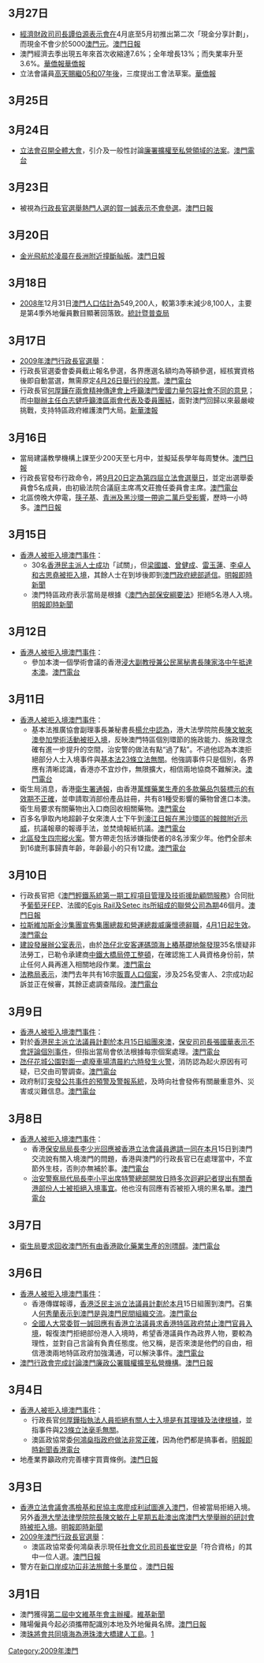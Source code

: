 ## 3月27日

  - [經濟財政司司長](../Page/經濟財政司.md "wikilink")[譚伯源表示會在](../Page/譚伯源.md "wikilink")4月底至5月初推出第二次「現金分享計劃」，而現金不會少於5000[澳門元](../Page/澳門元.md "wikilink")。[澳門日報](https://web.archive.org/web/20090330185902/http://www.macaodaily.com/html/2009-03/28/content_300539.htm)
  - 澳門經濟去季出現五年來首次收縮達7.6%；全年增長13%；而失業率升至3.6%。[華僑報](http://www.vakiodaily.com/index.php?tn=viewer&ncid=1&dt=&nid=143292)[華僑報](http://www.vakiodaily.com/index.php?tn=viewer&ncid=1&dt=&nid=143273)
  - 立法會議員[高天賜繼](../Page/高天賜.md "wikilink")[05和](../Page/2005年.md "wikilink")[07年後](../Page/2007年.md "wikilink")，三度提出工會法草案。[華僑報](http://www.vakiodaily.com/index.php?tn=viewer&ncid=1&dt=&nid=143263)

## 3月25日

## 3月24日

  - [立法會召開全體大會](../Page/立法會.md "wikilink")，引介及一般性討論[廉署擴權至私營領域的法案](../Page/廉署.md "wikilink")。[澳門電台](http://www.tdm.com.mo/c_radio/news/index.php?id=97332)

## 3月23日

  - 被視為[行政長官選舉熱門人選的](../Page/2009年澳門行政長官選舉.md "wikilink")[賀一誠表示不會參選](../Page/賀一誠.md "wikilink")。[澳門日報](https://web.archive.org/web/20090327071722/http://www.macaodaily.com/html/2009-03/24/content_299097.htm)

## 3月20日

  - [金光飛航於凌晨在](../Page/金光飛航.md "wikilink")[長洲附近撞斷舢舨](../Page/長洲.md "wikilink")。[澳門日報](https://web.archive.org/web/20090324051841/http://www.macaodaily.com/html/2009-03/21/content_297986.htm)

## 3月18日

  - [2008年](../Page/2008年.md "wikilink")12月31日[澳門人口估計為](../Page/澳門人口.md "wikilink")549,200人，較第3季末減少8,100人，主要是第4季外地僱員數目顯著回落致。[統計暨普查局](http://www.dsec.gov.mo/Statistic/Demographic/DemographicStatistics/DemographicStatistics2008Q4.aspx)

## 3月17日

  - [2009年澳門行政長官選舉](../Page/2009年澳門行政長官選舉.md "wikilink")：
  - 行政長官選委會委員截止報名參選，各界應選名額均為等額參選，經核實資格後即自動當選，無需原定[4月26日舉行的投票](../Page/4月26日.md "wikilink")。[澳門電台](http://www.tdm.com.mo/c_radio/news/index.php?id=97051)
  - 行政長官[何厚鏵在](../Page/何厚鏵.md "wikilink")[兩會精神傳達會上呼籲澳門愛國力量包容社會不同的意見](../Page/兩會.md "wikilink")；而[中聯辦主任白志健呼籲澳區兩會代表及委員團結](../Page/中聯辦.md "wikilink")，面對澳門回歸以來最嚴峻挑戰，支持特區政府維護澳門大局。[新華澳報](https://archive.is/20130502013904/http://www.waou.com.mo/detail.asp?id=33955)

## 3月16日

  - 當局建議教學機構上課至少200天至七月中，並擬延長學年每周雙休。[澳門日報](https://web.archive.org/web/20090320080814/http://www.macaodaily.com/html/2009-03/16/content_295980.htm)
  - 行政長官發布行政命令，將[9月20日定為](../Page/9月20日.md "wikilink")[第四屆立法會選舉日](../Page/2009年澳門立法會選舉.md "wikilink")，並定出選舉委員會5名成員，由初級法院合議庭主席馮文莊擔任委員會主席。[澳門電台](http://www.tdm.com.mo/c_radio/news/index.php?id=96987)
  - 北區傍晚大停電，[筷子基](../Page/筷子基.md "wikilink")、[青洲及](../Page/青洲_\(澳門\).md "wikilink")[黑沙環一帶逾二萬戶受影響](../Page/黑沙環.md "wikilink")，歷時一小時多。[澳門日報](https://web.archive.org/web/20090320080902/http://www.macaodaily.com/html/2009-03/17/content_296477.htm)

## 3月15日

  - [香港人被拒入境澳門事件](../Page/香港人被拒入境澳門事件.md "wikilink")：
      - 30名[香港民主派人士成功](../Page/香港民主派.md "wikilink")「試關」，但[梁國雄](../Page/梁國雄.md "wikilink")、[曾健成](../Page/曾健成.md "wikilink")、[雷玉蓮](../Page/雷玉蓮.md "wikilink")、[李卓人和](../Page/李卓人.md "wikilink")[古思堯被拒入境](../Page/古思堯.md "wikilink")，其餘人士在到埗後即到[澳門政府總部遞信](../Page/澳門特別行政區政府總部.md "wikilink")。[明報即時新聞](http://www.mpinews.com/htm/INews/20090315/gb71035i.htm)
      - 澳門特區政府表示當局是根據《[澳門內部保安綱要法](../Page/澳門內部保安綱要法.md "wikilink")》拒絕5名港人入境。[明報即時新聞](http://www.mpinews.com/htm/INews/20090315/gb71508c.htm)

## 3月12日

  - [香港人被拒入境澳門事件](../Page/香港人被拒入境澳門事件.md "wikilink")：
      - 參加本澳一個學術會議的香港[浸大副教授兼](../Page/浸大.md "wikilink")[公民黨秘書長](../Page/公民黨_\(香港\).md "wikilink")[陳家洛中午抵達本澳](../Page/陳家洛_\(香港\).md "wikilink")。[澳門電台](http://www.tdm.com.mo/c_radio/news/index.php?id=96832)

## 3月11日

  - [香港人被拒入境澳門事件](../Page/香港人被拒入境澳門事件.md "wikilink")：
      - 基本法推廣協會副理事長兼秘書長[楊允中認為](../Page/楊允中.md "wikilink")，港大法學院院長[陳文敏來澳參加學術活動被拒入境](../Page/陳文敏.md "wikilink")，反映澳門特區個別環節的施政能力、施政理念確有進一步提升的空間，治安警的做法有點“過了點”。不過他認為本澳拒絕部分人士入境事件與[基本法23條立法無關](../Page/維護國家安全法.md "wikilink")。他強調事件只是個別，各界應有清晰認識，香港亦不宜炒作，無限擴大，相信兩地協商不難解決。[澳門電台](http://www.tdm.com.mo/c_radio/news/index.php?id=96810)
  - 衛生局消息，香港[衛生署通報](../Page/衛生署.md "wikilink")，由香港[萬輝藥業生產的多款藥品包裝標示的有效期不正確](../Page/萬輝藥業.md "wikilink")，並申請取消部份產品註冊，共有81種受影響的藥物曾進口本澳。衛生局要求有關藥物出入口商回收相關藥物。[澳門電台](http://www.tdm.com.mo/c_radio/news/index.php?id=96805)
  - 百多名爭取內地超齡子女來澳人士下午到[濠江日報在](../Page/濠江日報.md "wikilink")[黑沙環區的報館附近示威](../Page/黑沙環.md "wikilink")，抗議報章的報導手法，並焚燒報紙抗議。[澳門電台](http://www.tdm.com.mo/c_radio/news/index.php?id=96803)
  - [北區發生四宗縱火案](../Page/北區_\(澳門\).md "wikilink")。警方帶走包括涉嫌指使者的8名涉案少年。他們全部未到16歲刑事歸責年齡，年齡最小的只有12歲。[澳門電台](http://www.tdm.com.mo/c_radio/news/index.php?id=96799)

## 3月10日

  - 行政長官把《[澳門輕鐵系統第一期工程項目管理及技術援助顧問服務](../Page/澳門輕鐵.md "wikilink")》合同批予[葡萄牙](../Page/葡萄牙.md "wikilink")[FEP](../Page/Fase—Estudos_e_Projectos_S._A..md "wikilink")、法國的[Egis
    Rail及](../Page/Egis_Rail.md "wikilink")[Setec
    its所組成的聯營公司為期](../Page/Setec_its.md "wikilink")46個月。[澳門日報](https://web.archive.org/web/20090313052143/http://www.macaodaily.com/html/2009-03/10/content_293619.htm)
  - [拉斯維加斯金沙集團宣佈集團總裁和營運總裁](../Page/拉斯維加斯金沙集團.md "wikilink")[威廉懷德辭職](../Page/威廉懷德.md "wikilink")，[4月1日起生效](../Page/4月1日.md "wikilink")。[澳門電台](http://www.tdm.com.mo/c_radio/news/index.php?id=96741)
  - [建設發展辦公室表示](../Page/建設發展辦公室.md "wikilink")，由於[氹仔](../Page/氹仔.md "wikilink")[北安客運碼頭海上樁基礎地盤發現](../Page/北安客運碼頭.md "wikilink")35名懷疑非法勞工，已勒令承建商[中鐵大橋局停工整頓](../Page/中鐵大橋局.md "wikilink")，在確認施工人員資格身份前，禁止任何人員再進入相關地段作業。[澳門電台](http://www.tdm.com.mo/c_radio/news/index.php?id=96771)
  - [法務局表示](../Page/法務局.md "wikilink")，澳門去年共有16宗[販賣人口個案](../Page/販賣人口.md "wikilink")，涉及25名受害人、2宗成功起訴並正在候審，其餘正處調查階段。[澳門電台](http://www.tdm.com.mo/c_radio/news/index.php?id=96767)

## 3月9日

  - [香港人被拒入境澳門事件](../Page/香港人被拒入境澳門事件.md "wikilink")：
  - 對於[香港民主派立法議員計劃於](../Page/香港民主派.md "wikilink")[本月15日組團來澳](../Page/3月15日.md "wikilink")，[保安司司長](../Page/保安司.md "wikilink")[張國華表示不會評論個別事件](../Page/張國華.md "wikilink")，但指出當局會依法根據每宗個案處理。[澳門電台](http://www.tdm.com.mo/c_radio/news/index.php?id=96697)
  - [氹仔](../Page/氹仔.md "wikilink")[花城公園對面一處廢車場清晨約六時發生火警](../Page/花城公園.md "wikilink")，消防認為起火原因有可疑，已交由司警調查。[澳門電台](http://www.tdm.com.mo/c_radio/news/index.php?id=96693)
  - 政府制訂[突發公共事件的預警及警報系統](../Page/突發公共事件的預警及警報系統.md "wikilink")，及時向社會發佈有關嚴重意外、災害或災難信息。[澳門電台](http://www.tdm.com.mo/c_radio/news/index.php?id=96680)

## 3月8日

  - [香港人被拒入境澳門事件](../Page/香港人被拒入境澳門事件.md "wikilink")：
      - 香港[保安局局長](../Page/保安局.md "wikilink")[李少光回應被香港立法會議員邀請一同在本月](../Page/李少光.md "wikilink")15日到澳門交流說有關入境澳門的問題，香港與澳門的行政長官已在處理當中，不宜節外生枝，否則亦無補於事。[澳門電台](http://www.tdm.com.mo/c_radio/news/index.php?id=96658)
      - [治安警察局代局長李小平出席特警總部開放日時多次迴避記者提出有關香港部份人士被拒絕入境事宜](../Page/治安警察局.md "wikilink")。他也沒有回應有否被拒入境的黑名單。[澳門電台](http://www.tdm.com.mo/c_radio/news/index.php?id=96652)

## 3月7日

  - [衛生局要求回收澳門所有由香港](../Page/衛生局.md "wikilink")[歐化藥業生產的](../Page/歐化藥業.md "wikilink")[別嘌醇](../Page/別嘌醇.md "wikilink")。[澳門電台](http://www.tdm.com.mo/c_radio/news/index.php?id=96631)

## 3月6日

  - [香港人被拒入境澳門事件](../Page/香港人被拒入境澳門事件.md "wikilink")：
      - 香港傳媒報導，[香港泛民主派立法議員計劃於本月](../Page/香港泛民主派.md "wikilink")15日組團到澳門。召集人[何秀蘭表示到澳門是與澳門民間組織交流](../Page/何秀蘭.md "wikilink")。[澳門電台](http://www.tdm.com.mo/c_radio/news/index.php?id=96591)
      - [全國人大常委](../Page/全國人大.md "wikilink")[賀一誠回應有香港立法議員求香港特區政府禁止澳門官員入境](../Page/賀一誠.md "wikilink")，報復澳門拒絕部份港人入境時，希望香港議員作為政界人物，要較為理性，並對自己言論有負責任態度。他又稱，是否來澳是他們的自由，相信港澳兩地特區政府加強溝通，可以解決事件。[澳門電台](http://www.tdm.com.mo/c_radio/news/index.php?id=96574)
  - [澳門行政會完成討論](../Page/澳門行政會.md "wikilink")[澳門廉政公署職權擴至私營機構](../Page/澳門廉政公署.md "wikilink")。[澳門日報](https://web.archive.org/web/20090310151001/http://www.macaodaily.com/html/2009-03/07/content_292401.htm)

## 3月4日

  - [香港人被拒入境澳門事件](../Page/香港人被拒入境澳門事件.md "wikilink")：
      - 行政長官[何厚鏵指執法人員拒絕有關人士入境是有其理據及法律根據](../Page/何厚鏵.md "wikilink")，並指事件與[23條立法毫毛無關](../Page/維護國家安全法.md "wikilink")。
      - 澳區政協常委[何鴻燊指政府做法非常正確](../Page/何鴻燊.md "wikilink")，因為他們都是搞事者。[明報即時新聞](https://web.archive.org/web/20090310133446/http://www.mpinews.com/htm/inews/20090304/gb31239a.htm)[香港電台](http://www.rthk.org.hk/rthk/news/expressnews/20090304/news_20090304_55_564017.htm)
  - 地產業界籲政府完善樓宇買賣條例。[澳門日報](https://web.archive.org/web/20090321110828/http://www.macaodaily.com/html/2009-03/05/content_291709.htm)

## 3月3日

  - [香港立法會議會](../Page/香港立法會.md "wikilink")[馮檢基和](../Page/馮檢基.md "wikilink")[民協主席](../Page/民協.md "wikilink")[廖成利試圖進入澳門](../Page/廖成利.md "wikilink")，但被當局拒絕入境。另外[香港大學法律學院院長](../Page/香港大學.md "wikilink")[陳文敏在上星期五赴澳出席](../Page/陳文敏.md "wikilink")[澳門大學舉辦的研討會時被拒入境](../Page/澳門大學.md "wikilink")。[明報即時新聞](https://web.archive.org/web/20090309011127/http://www.mpinews.com/htm/INews/20090303/gb22300c.htm)
  - [2009年澳門行政長官選舉](../Page/2009年澳門行政長官選舉.md "wikilink")：
      - 澳區政協常委何鴻燊表示現任[社會文化司司長](../Page/社會文化司.md "wikilink")[崔世安是](../Page/崔世安.md "wikilink")「符合資格」的其中一位人選。[澳門日報](http://www.macaodaily.com/html/2009-03/05/content_291715.htm)
  - 警方在[新口岸成功冚非法旅館十多單位](../Page/新口岸.md "wikilink")
    。[澳門日報](https://web.archive.org/web/20090310014324/http://www.macaodaily.com/html/2009-03/04/content_291306.htm)

## 3月1日

  - 澳門獲得[第二屆中文維基年會主辦權](../Page/第二屆中文維基年會.md "wikilink")。[維基新聞](http://zh.wikinews.org/wiki/%E6%BE%B3%E9%97%A8%E8%8E%B7%E5%BE%972009%E5%B9%B4%E4%B8%AD%E6%96%87%E7%BB%B4%E5%9F%BA%E5%B9%B4%E4%BC%9A%E4%B8%BB%E5%8A%9E%E6%9D%83)
  - 賭場僱員今起必須攜帶配識別本地及外地僱員名牌。[澳門日報](https://web.archive.org/web/20090306120109/http://www.macaodaily.com/html/2009-03/02/content_290488.htm)
  - 澳[珠將會共同填海為](../Page/珠海.md "wikilink")[港珠澳大橋建人工島](../Page/港珠澳大橋.md "wikilink")。[1](http://www.macaodaily.com/html/2009-03/02/content_290503.htm澳門日報)

[Category:2009年澳門](https://zh.wikipedia.org/wiki/Category:2009年澳門 "wikilink")
